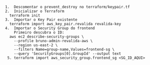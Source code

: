    1.	Descomentar o prevent_destroy no terraform/keypair.tf
    2.  Inicializar o Terraform
      terraform init
    3.	Importar o Key Pair existente
      terraform import aws_key_pair.revalida revalida-key
    4.	Importar o Security Group do frontend
    	Primeiro descubra o ID:
      aws ec2 describe-security-groups \
        --profile bruno-admin-revalida-aws \
        --region us-east-2 \
        --filters Name=group-name,Values=frontend-sg \
        --query 'SecurityGroups[0].GroupId' --output text
     5. terraform import aws_security_group.frontend_sg <SG_ID_AQUI>

<!-- aws ec2 import-key-pair \
 --profile bruno-admin-revalida-aws \
 --key-name revalida-key \
 --public-key-material fileb://~/.ssh/revalida-key.pub \
 --region us-east-2 -->
